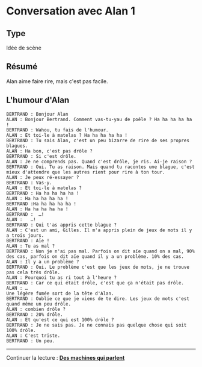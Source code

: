 Conversation avec Alan 1
========================

Type
----

Idée de scène

Résumé
-------

Alan aime faire rire, mais c'est pas facile.

L'humour d'Alan
---------------

    BERTRAND : Bonjour Alan
    ALAN : Bonjour Bertrand. Comment vas-tu-yau de poêle ? Ha ha ha ha ha !
    BERTRAND : Wahou, tu fais de l'humour.
    ALAN : Et toi-le à matelas ? Ha ha ha ha ha !
    BERTRAND : Tu sais Alan, c'est un peu bizarre de rire de ses propres blagues.
    ALAN : Ha bon, c'est pas drôle ?
    BERTRAND : Si c'est drôle.
    ALAN : Je ne comprends pas. Quand c'est drôle, je ris. Ai-je raison ?
    BERTRAND : Oui. Tu as raison. Mais quand tu racontes une blague, c'est mieux d'attendre que les autres rient pour rire à ton tour.
    ALAN : Je peux ré-essayer ?
    BERTRAND : Vas-y.
    ALAN : Et toi-le à matelas ?
    BERTRAND : Ha ha ha ha ha !
    ALAN : Ha ha ha ha ha !
    BERTRAND :Ha ha ha ha ha !
    ALAN : Ha ha ha ha ha !
    BERTRAND :  …!
    ALAN :   …!
    BERTRAND : Qui t'as appris cette blague ?
    ALAN : C'est un ami, Gilles. Il m'a appris plein de jeux de mots il y a trois jours.
    BERTRAND : Aïe !
    ALAN : Tu as mal ?
    BERTRAND : Non je n'ai pas mal. Parfois on dit aïe quand on a mal, 90% des cas, parfois on dit aïe quand il y a un problème. 10% des cas.
    ALAN : Il y a un problème ?
    BERTRAND : Oui. Le problème c'est que les jeux de mots, je ne trouve pas cela très drôle.
    ALAN : Pourquoi tu as ri tout à l'heure ?
    BERTRAND : Car ce qui était drôle, c'est que ça n'était pas drôle.
    ALAN : … 
    Une légère fumée sort de la tête d'Alan.
    BERTRAND : Oublie ce que je viens de te dire. Les jeux de mots c'est quand même un peu drôle.
    ALAN : combien drôle ?
    BERTRAND : 20% drôle.
    ALAN : Et qu'est ce qui est 100% drôle ?
    BERTRAND : Je ne sais pas. Je ne connais pas quelque chose qui soit 100% drôle.
    ALAN : C'est triste.
    BERTRAND : Un peu.


---

Continuer la lecture : [**Des machines qui parlent**](des-machines-qui-parlent.md)
